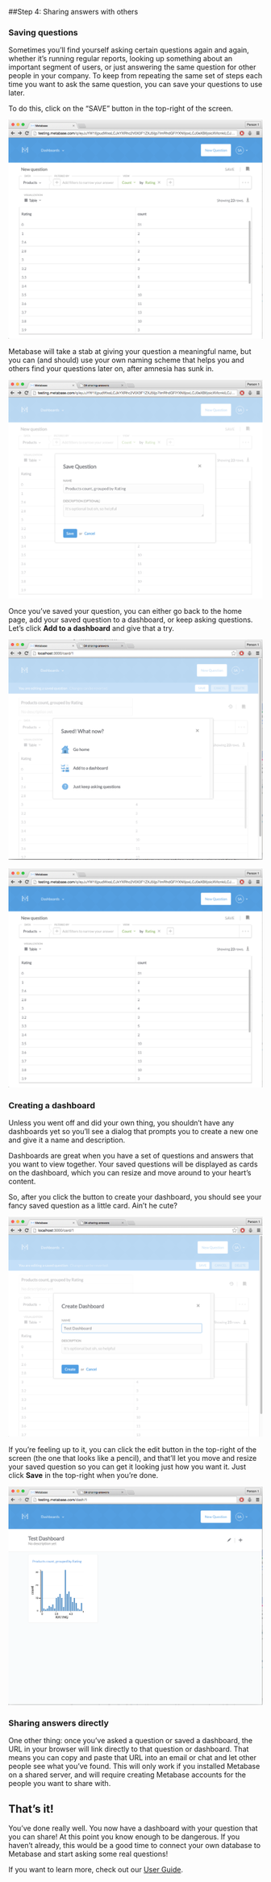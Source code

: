 ##Step 4: Sharing answers with others

### Saving questions

Sometimes you’ll find yourself asking certain questions again and again, whether it’s running regular reports, looking up something about an important segment of users, or just answering the same question for other people in your company. To keep from repeating the same set of steps each time you want to ask the same question, you can save your questions to  use later.

To do this, click on the “SAVE” button in the top-right of the screen.

![savebutton](images/SaveButton.png)

Metabase will take a stab at giving your question a meaningful name, but you can (and should) use your own naming scheme that helps you and others find your questions later on, after amnesia has sunk in. 

![savecarddialog](images/SaveCardDialog.png)

Once you’ve saved your question, you can either go back to the home page, add your saved question to a dashboard, or keep asking questions. Let’s click **Add to a dashboard** and give that a try.

![cardsaved](images/CardSaved.png)

![shareableurl](images/ShareableURL.png)


### Creating a dashboard

Unless you went off and did your own thing, you shouldn’t have any dashboards yet so you’ll see a dialog that prompts you to create a new one and give it a name and description.

Dashboards are great when you have a set of questions and answers that you want to view together. Your saved questions will be displayed as cards on the dashboard, which you can resize and move around to your heart’s content.

So, after you click the button to create your dashboard, you should see your fancy saved question as a little card. Ain’t he cute?

![createashboard](images/CreateDashboard.png)

If you’re feeling up to it, you can click the edit button in the top-right of the screen (the one that looks like a pencil), and that’ll let you move and resize your saved question so you can get it looking just how you want it. Just click **Save** in the top-right when you’re done.

![firstdashboard](images/FirstDashboard.png)

### Sharing answers directly

One other thing: once you’ve asked a question or saved a dashboard, the URL in your browser will link directly to that question or dashboard. That means you can copy and paste that URL into an email or chat and let other people see what you’ve found. This will only work if you installed Metabase on a shared server, and will require creating Metabase accounts for the people you want to share with.

## That’s it!
You’ve done really well. You now have a dashboard with your question that you can share! At this point you know enough to be dangerous. If you haven’t already, this would be a good time to connect your own database to Metabase and start asking some real questions!

If you want to learn more, check out our [User Guide](../users-guide/start.md). 